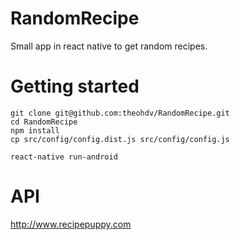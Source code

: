 # RandomRecipe
Small app in react native to get random recipes.

# Getting started

```
git clone git@github.com:theohdv/RandomRecipe.git
cd RandomRecipe
npm install
cp src/config/config.dist.js src/config/config.js 

react-native run-android
```

# API
http://www.recipepuppy.com